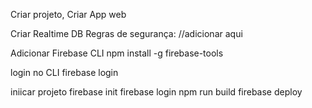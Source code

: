 Criar projeto, 
Criar App web

Criar Realtime DB
Regras de segurança:
    //adicionar aqui

Adicionar Firebase CLI
npm install -g firebase-tools


login no CLI
firebase login

iniicar projeto firebase init
firebase login
npm run build
firebase deploy